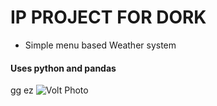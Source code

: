 # IP PROJECT FOR DORK
- Simple menu based Weather system

#### Uses python and pandas
gg ez
![Volt Photo](https://images-ext-1.discordapp.net/external/ILMp0zzsjkTAfe9vdk38yaNhw5cjI8boPg_UnZkWAoQ/%3Fsize%3D4096/https/cdn.discordapp.com/avatars/352367395140009984/fc305b46fb2f9d2acf81035efa3f3960.png?width=676&height=676)
